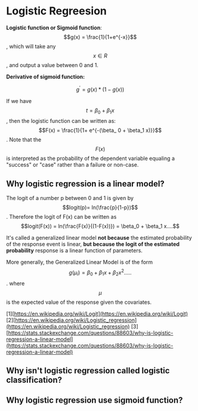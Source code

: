# Logistic Regreesion

**Logistic function or Sigmoid function**:
$$g(x) = \frac{1}{1+e^{-x}}$$,  which will take any $$x \in R$$, and output a value between 0 and 1.

**Derivative of sigmoid function:**

$$g^{\prime} = g(x)*(1-g(x))$$

If we have $$ t = \beta_0 + \beta_1 x$$,  then the logistic function can be written as: $$F(x) = \frac{1}{1+ e^{-(\beta_ 0 + \beta_1 x)}}$$. Note that the $$F(x)$$ is interpreted as the probability of the dependent variable equaling a "success" or "case" rather than a failure or non-case.

## Why logistic regression is a linear model?
The logit of a number p between 0 and 1 is given by $$logit(p)= ln(\frac{p}{1-p})$$. Therefore the logit of F(x) can be written as
$$logit(F(x)) = ln(\frac{F(x)}{(1-F(x))}) = \beta_0 + \beta_1 x....$$

It's called a generalized linear model **not because** the estimated probability of the response event is linear, **but because the logit of the estimated probability** response is a linear function of parameters.

More generally, the Generalized Linear Model is of the form 
$$g(\mu_i) = \beta_0 + \beta_1x+\beta_2x^2.....$$. where $$\mu$$ is the expected value of the response given the covariates.  


[1][https://en.wikipedia.org/wiki/Logit](https://en.wikipedia.org/wiki/Logit)
[2][https://en.wikipedia.org/wiki/Logistic_regression](https://en.wikipedia.org/wiki/Logistic_regression)
[3][https://stats.stackexchange.com/questions/88603/why-is-logistic-regression-a-linear-model](https://stats.stackexchange.com/questions/88603/why-is-logistic-regression-a-linear-model)

## Why isn't logistic regression called logistic classification?



## Why logistic regression use sigmoid function?




